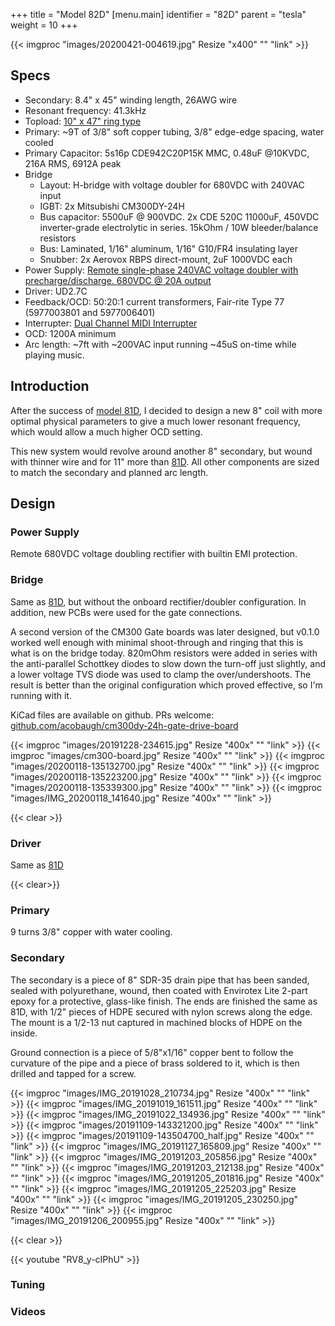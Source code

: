+++
title = "Model 82D"
[menu.main]
identifier = "82D"
parent = "tesla"
weight = 10
+++

{{< imgproc "images/20200421-004619.jpg" Resize "x400" "" "link" >}}

## Specs

* Secondary: 8.4" x 45" winding length, 26AWG wire
* Resonant frequency: 41.3kHz
* Topload: [10" x 47" ring type](../10x47-ring-toroid)
* Primary: ~9T of 3/8" soft copper tubing, 3/8" edge-edge spacing, water cooled
* Primary Capacitor: 5s16p CDE942C20P15K MMC, 0.48uF @10KVDC, 216A RMS, 6912A peak
* Bridge
  * Layout: H-bridge with voltage doubler for 680VDC with 240VAC input
  * IGBT: 2x Mitsubishi CM300DY-24H
  * Bus capacitor: 5500uF @ 900VDC. 2x CDE 520C 11000uF, 450VDC inverter-grade electrolytic in series. 15kOhm / 10W bleeder/balance resistors
  * Bus: Laminated, 1/16" aluminum, 1/16" G10/FR4 insulating layer
  * Snubber: 2x Aerovox RBPS direct-mount, 2uF 1000VDC each
* Power Supply: [Remote single-phase 240VAC voltage doubler with precharge/discharge. 680VDC @ 20A output](../12kw-voltage-doubler)
* Driver: UD2.7C
* Feedback/OCD: 50:20:1 current transformers, Fair-rite Type 77 (5977003801 and 5977006401)
* Interrupter: [Dual Channel MIDI Interrupter](../interrupter)
* OCD: 1200A minimum
* Arc length: ~7ft with ~200VAC input running ~45uS on-time while playing music.

## Introduction

After the success of [model 81D](../81D), I decided to design a new 8" coil with more optimal physical parameters to give a much lower resonant frequency, which would allow a much higher OCD setting.

This new system would revolve around another 8" secondary, but wound with thinner wire and for 11" more than [81D](../81D). All other components are sized to match the secondary and planned arc length.

## Design

### Power Supply

Remote 680VDC voltage doubling rectifier with builtin EMI protection.

### Bridge

Same as [81D](../81D#bridge), but without the onboard rectifier/doubler configuration. In addition, new PCBs were used for the gate connections.

A second version of the CM300 Gate boards was later designed, but v0.1.0 worked well enough with minimal shoot-through and ringing that this is what is on the bridge today. 820mOhm resistors were added in series with the anti-parallel Schottkey diodes to slow down the turn-off just slightly, and a lower voltage TVS diode was used to clamp the over/undershoots. The result is better than the original configuration which proved effective, so I'm running with it.

KiCad files are available on github. PRs welcome: [github.com/acobaugh/cm300dy-24h-gate-drive-board](https://github.com/acobaugh/cm300dy-24h-gate-drive-board)

{{< imgproc "images/20191228-234615.jpg" Resize "400x" "" "link" >}}
{{< imgproc "images/cm300-board.jpg" Resize "400x" "" "link" >}}
{{< imgproc "images/20200118-135132700.jpg" Resize "400x" "" "link" >}}
{{< imgproc "images/20200118-135223200.jpg" Resize "400x" "" "link" >}}
{{< imgproc "images/20200118-135339300.jpg" Resize "400x" "" "link" >}}
{{< imgproc "images/IMG_20200118_141640.jpg" Resize "400x" "" "link" >}}

{{< clear >}}

### Driver

Same as [81D](../81D#driver)

{{< clear>}}

### Primary

9 turns 3/8" copper with water cooling.

### Secondary

The secondary is a piece of 8" SDR-35 drain pipe that has been sanded, sealed with polyurethane, wound, then coated with Envirotex Lite 2-part epoxy for a protective, glass-like finish. The ends are finished the same as 81D, with 1/2" pieces of HDPE secured with nylon screws along the edge. The mount is a 1/2-13 nut captured in machined blocks of HDPE on the inside. 

Ground connection is a piece of 5/8"x1/16" copper bent to follow the curvature of the pipe and a piece of brass soldered to it, which is then drilled and tapped for a screw.

{{< imgproc "images/IMG_20191028_210734.jpg" Resize "400x" "" "link" >}}
{{< imgproc "images/IMG_20191019_161511.jpg" Resize "400x" "" "link" >}}
{{< imgproc "images/IMG_20191022_134936.jpg" Resize "400x" "" "link" >}}
{{< imgproc "images/20191109-143321200.jpg" Resize "400x" "" "link" >}}
{{< imgproc "images/20191109-143504700_half.jpg" Resize "400x" "" "link" >}}
{{< imgproc "images/IMG_20191127_165809.jpg" Resize "400x" "" "link" >}}
{{< imgproc "images/IMG_20191203_205856.jpg" Resize "400x" "" "link" >}}
{{< imgproc "images/IMG_20191203_212138.jpg" Resize "400x" "" "link" >}}
{{< imgproc "images/IMG_20191205_201816.jpg" Resize "400x" "" "link" >}}
{{< imgproc "images/IMG_20191205_225203.jpg" Resize "400x" "" "link" >}}
{{< imgproc "images/IMG_20191205_230250.jpg" Resize "400x" "" "link" >}}
{{< imgproc "images/IMG_20191206_200955.jpg" Resize "400x" "" "link" >}}

{{< clear >}}

{{< youtube "RV8_y-cIPhU" >}}

### Tuning

### Videos
